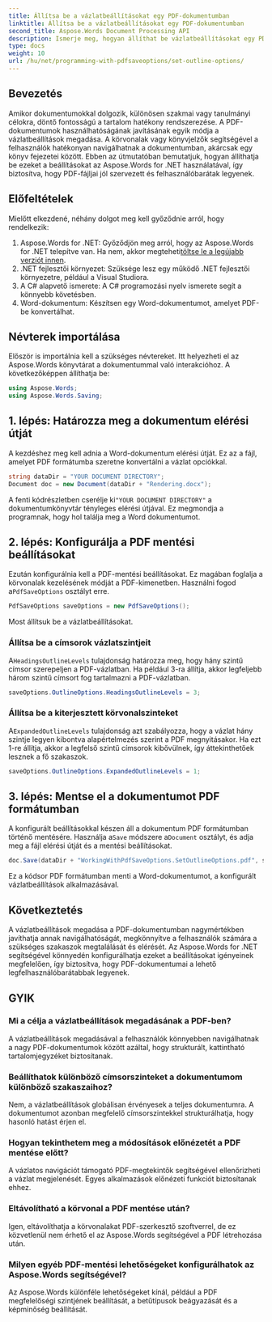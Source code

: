 ```yaml
---
title: Állítsa be a vázlatbeállításokat egy PDF-dokumentumban
linktitle: Állítsa be a vázlatbeállításokat egy PDF-dokumentumban
second_title: Aspose.Words Document Processing API
description: Ismerje meg, hogyan állíthat be vázlatbeállításokat egy PDF-dokumentumban az Aspose.Words for .NET használatával. Javítsa a PDF navigációt a címsorszintek és a kiterjesztett körvonalak konfigurálásával.
type: docs
weight: 10
url: /hu/net/programming-with-pdfsaveoptions/set-outline-options/
---
```

## Bevezetés

Amikor dokumentumokkal dolgozik, különösen szakmai vagy tanulmányi célokra, döntő fontosságú a tartalom hatékony rendszerezése. A PDF-dokumentumok használhatóságának javításának egyik módja a vázlatbeállítások megadása. A körvonalak vagy könyvjelzők segítségével a felhasználók hatékonyan navigálhatnak a dokumentumban, akárcsak egy könyv fejezetei között. Ebben az útmutatóban bemutatjuk, hogyan állíthatja be ezeket a beállításokat az Aspose.Words for .NET használatával, így biztosítva, hogy PDF-fájljai jól szervezett és felhasználóbarátak legyenek.

## Előfeltételek

Mielőtt elkezdené, néhány dolgot meg kell győződnie arról, hogy rendelkezik:

1.  Aspose.Words for .NET: Győződjön meg arról, hogy az Aspose.Words for .NET telepítve van. Ha nem, akkor megteheti[töltse le a legújabb verziót innen](https://releases.aspose.com/words/net/).
2. .NET fejlesztői környezet: Szüksége lesz egy működő .NET fejlesztői környezetre, például a Visual Studiora.
3. A C# alapvető ismerete: A C# programozási nyelv ismerete segít a könnyebb követésben.
4. Word-dokumentum: Készítsen egy Word-dokumentumot, amelyet PDF-be konvertálhat.

## Névterek importálása

Először is importálnia kell a szükséges névtereket. Itt helyezheti el az Aspose.Words könyvtárat a dokumentummal való interakcióhoz. A következőképpen állíthatja be:

```csharp
using Aspose.Words;
using Aspose.Words.Saving;
```

## 1. lépés: Határozza meg a dokumentum elérési útját

A kezdéshez meg kell adnia a Word-dokumentum elérési útját. Ez az a fájl, amelyet PDF formátumba szeretne konvertálni a vázlat opciókkal. 

```csharp
string dataDir = "YOUR DOCUMENT DIRECTORY";
Document doc = new Document(dataDir + "Rendering.docx");
```

 A fenti kódrészletben cserélje ki`"YOUR DOCUMENT DIRECTORY"` a dokumentumkönyvtár tényleges elérési útjával. Ez megmondja a programnak, hogy hol találja meg a Word dokumentumot.

## 2. lépés: Konfigurálja a PDF mentési beállításokat

 Ezután konfigurálnia kell a PDF-mentési beállításokat. Ez magában foglalja a körvonalak kezelésének módját a PDF-kimenetben. Használni fogod a`PdfSaveOptions` osztályt erre.

```csharp
PdfSaveOptions saveOptions = new PdfSaveOptions();
```

Most állítsuk be a vázlatbeállításokat. 

### Állítsa be a címsorok vázlatszintjeit

 A`HeadingsOutlineLevels` tulajdonság határozza meg, hogy hány szintű címsor szerepeljen a PDF-vázlatban. Ha például 3-ra állítja, akkor legfeljebb három szintű címsort fog tartalmazni a PDF-vázlatban.

```csharp
saveOptions.OutlineOptions.HeadingsOutlineLevels = 3;
```

### Állítsa be a kiterjesztett körvonalszinteket

 A`ExpandedOutlineLevels` tulajdonság azt szabályozza, hogy a vázlat hány szintje legyen kibontva alapértelmezés szerint a PDF megnyitásakor. Ha ezt 1-re állítja, akkor a legfelső szintű címsorok kibővülnek, így áttekinthetőek lesznek a fő szakaszok.

```csharp
saveOptions.OutlineOptions.ExpandedOutlineLevels = 1;
```

## 3. lépés: Mentse el a dokumentumot PDF formátumban

 A konfigurált beállításokkal készen áll a dokumentum PDF formátumban történő mentésére. Használja a`Save` módszere a`Document` osztályt, és adja meg a fájl elérési útját és a mentési beállításokat.

```csharp
doc.Save(dataDir + "WorkingWithPdfSaveOptions.SetOutlineOptions.pdf", saveOptions);
```

Ez a kódsor PDF formátumban menti a Word-dokumentumot, a konfigurált vázlatbeállítások alkalmazásával. 

## Következtetés

A vázlatbeállítások megadása a PDF-dokumentumban nagymértékben javíthatja annak navigálhatóságát, megkönnyítve a felhasználók számára a szükséges szakaszok megtalálását és elérését. Az Aspose.Words for .NET segítségével könnyedén konfigurálhatja ezeket a beállításokat igényeinek megfelelően, így biztosítva, hogy PDF-dokumentumai a lehető legfelhasználóbarátabbak legyenek.

## GYIK

### Mi a célja a vázlatbeállítások megadásának a PDF-ben?

A vázlatbeállítások megadásával a felhasználók könnyebben navigálhatnak a nagy PDF-dokumentumok között azáltal, hogy strukturált, kattintható tartalomjegyzéket biztosítanak.

### Beállíthatok különböző címsorszinteket a dokumentumom különböző szakaszaihoz?

Nem, a vázlatbeállítások globálisan érvényesek a teljes dokumentumra. A dokumentumot azonban megfelelő címsorszintekkel strukturálhatja, hogy hasonló hatást érjen el.

### Hogyan tekinthetem meg a módosítások előnézetét a PDF mentése előtt?

A vázlatos navigációt támogató PDF-megtekintők segítségével ellenőrizheti a vázlat megjelenését. Egyes alkalmazások előnézeti funkciót biztosítanak ehhez.

### Eltávolítható a körvonal a PDF mentése után?

Igen, eltávolíthatja a körvonalakat PDF-szerkesztő szoftverrel, de ez közvetlenül nem érhető el az Aspose.Words segítségével a PDF létrehozása után.

### Milyen egyéb PDF-mentési lehetőségeket konfigurálhatok az Aspose.Words segítségével?

Az Aspose.Words különféle lehetőségeket kínál, például a PDF megfelelőségi szintjének beállítását, a betűtípusok beágyazását és a képminőség beállítását.